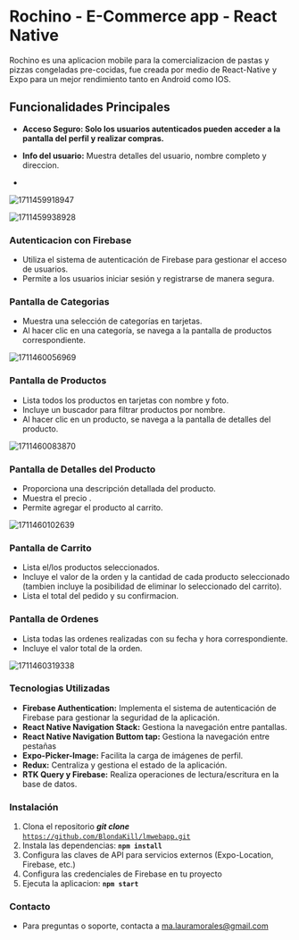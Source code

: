 # Rochino - E-Commerce app - React Native

Rochino es una aplicacion mobile para la comercializacion de pastas y pizzas congeladas pre-cocidas, fue creada por medio de React-Native y Expo para un mejor rendimiento tanto en Android como IOS.

## Funcionalidades Principales

- **Acceso Seguro:  Solo los usuarios autenticados pueden acceder a la pantalla del perfil y realizar compras.**
- **Info del usuario:** Muestra detalles del usuario,  nombre completo y direccion.

- 

![1711459918947](image/readme/1711459918947.png)

![1711459938928](image/readme/1711459938928.png)


### Autenticacion con Firebase

* Utiliza el sistema de autenticación de Firebase para gestionar el acceso de usuarios.
* Permite a los usuarios iniciar sesión y registrarse de manera segura.

### Pantalla de Categorias

* Muestra una selección de categorías en tarjetas.
* Al hacer clic en una categoría, se navega a la pantalla de productos correspondiente.

![1711460056969](image/readme/1711460056969.png)

### Pantalla de Productos

* Lista todos los productos en tarjetas con nombre y foto.
* Incluye un buscador para filtrar productos por nombre.
* Al hacer clic en un producto, se navega a la pantalla de detalles del producto.

![1711460083870](image/readme/1711460083870.png)

### Pantalla de Detalles del Producto

* Proporciona una descripción detallada del producto.
* Muestra el precio .
* Permite agregar el producto al carrito.

![1711460102639](image/readme/1711460102639.png)



### Pantalla de Carrito

* Lista el/los productos seleccionados.
* Incluye el valor  de la orden y la cantidad de cada producto seleccionado (tambien incluye la posibilidad de eliminar lo seleccionado del carrito).
* Lista el total del pedido y su confirmacion.

### Pantalla de Ordenes

* Lista todas las ordenes realizadas con su fecha y hora correspondiente.
* Incluye el valor total de la orden.

![1711460319338](image/readme/1711460319338.png)


### Tecnologias Utilizadas

[](https://github.com/El88Aleman/Caste-Bebidas-React-Native/blob/master/readme.md#tecnologias-utilizadas)

* **Firebase Authentication:** Implementa el sistema de autenticación de Firebase para gestionar la seguridad de la aplicación.
* **React Native Navigation Stack:** Gestiona la navegación entre pantallas.
* **React Native Navigation Buttom tap:** Gestiona la navegación entre pestañas
* **Expo-Picker-Image:** Facilita la carga de imágenes de perfil.
* **Redux:** Centraliza y gestiona el estado de la aplicación.
* **RTK Query y Firebase:** Realiza operaciones de lectura/escritura en la base de datos.


### Instalación

1. Clona el repositorio ***git clone*** [`https://github.com/BlondaKill/lmwebapp.git`](`https://github.com/BlondaKill/lmwebapp.git`)
2. Instala las dependencias: **`npm install `**
3. Configura las claves de API para servicios externos (Expo-Location, Firebase, etc.)
4. Configura las credenciales de Firebase en tu proyecto
5. Ejecuta la aplicacion:  **`npm start`**


### Contacto

[](https://github.com/El88Aleman/Caste-Bebidas-React-Native/blob/master/readme.md#contacto)

* Para preguntas o soporte, contacta a [ma.lauramorales@gmail.com](mailto:Francobertone10@gmail.com)
